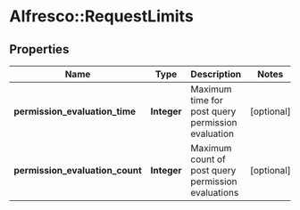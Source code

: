 # Alfresco::RequestLimits

## Properties
Name | Type | Description | Notes
------------ | ------------- | ------------- | -------------
**permission_evaluation_time** | **Integer** | Maximum time for post query permission evaluation | [optional] 
**permission_evaluation_count** | **Integer** | Maximum count of post query permission evaluations | [optional] 


